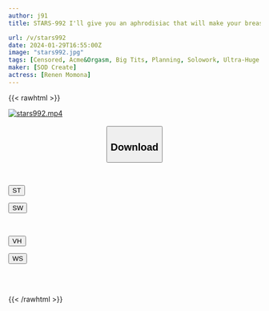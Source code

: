 ```yaml
---
author: j91
title: STARS-992 I'll give you an aphrodisiac that will make your breasts feel so good that their sensitivity will become ridiculous... I'll cum with endless breast torture! O cup sexy breasts come alive! ! Momona Koibuchi [Nuku with overwhelming 4K video! ]

url: /v/stars992
date: 2024-01-29T16:55:00Z
image: "stars992.jpg"
tags: [Censored, Acme&Orgasm, Big Tits, Planning, Solowork, Ultra-Huge Tits]
maker: [SOD Create]
actress: [Renen Momona]
---
```



{{< rawhtml >}}

<div class="video" data-videoid="x1A0RJB3m6HkPQx">
    <a href="javascript:;">
        <img src="/v/stars992/stars992.jpg" width="WIDTH" height="HEIGHT" alt="stars992.mp4" loading="lazy">
    </a>
</div>

<script type="text/javascript" src="https://j91.asia/asset/on-demand-st.js"></script>

<br>
  <link rel="stylesheet" href="https://j91.asia/asset/bs5.css">
  
  <center>
  <button class="btn btn-primary" type="button" data-bs-toggle="collapse" data-bs-target=".multi-collapse" aria-expanded="false" aria-controls="multiCollapseExample1 multiCollapseExample2"><h2>Download</h2></button></center>
</p>
<div class="row">
  <div class="col">
    <div class="collapse multi-collapse" id="multiCollapseExample1">
      <div class="card card-body">
	      	      <br>
<div class="buttons">  
<p><a href="https://streamtape.to/v/x1A0RJB3m6HkPQx" target="_blank"><button class="btn-hover color-3"><i class="fa fa-download"></i> ST</button></a></p>
<p><a href="https://flaswish.com/s5nb7lugho3s" target="_blank"><button class="btn-hover color-2"><i class="fa fa-download"></i> SW</button></a></p></div>
    </div>
  </div>
</div>
  <div class="col">
    <div class="collapse multi-collapse" id="multiCollapseExample2">
      <div class="card card-body">
	      <br>
<div class="buttons">
<p><a href="https://vidhidepro.com/f/qi6dyett37qe" target="_blank"><button class="btn-hover color-9"><i class="fa fa-download"></i> VH</button></a></p>
<p><a href="https://wolfstream.tv/xuoul90nj3bs" target="_blank"><button class="btn-hover color-8"><i class="fa fa-download"></i> WS</button></a></p></div>
<br><br>
      </div>
    </div>
  </div>
</div>

{{< /rawhtml >}}